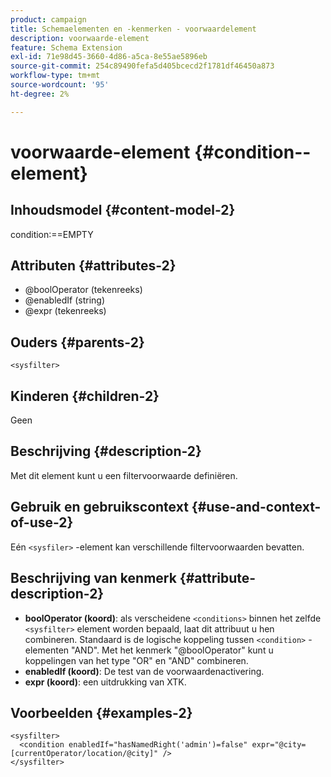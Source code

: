 ```yaml
---
product: campaign
title: Schemaelementen en -kenmerken - voorwaardelement
description: voorwaarde-element
feature: Schema Extension
exl-id: 71e98d45-3660-4d86-a5ca-8e55ae5896eb
source-git-commit: 254c89490fefa5d405bcecd2f1781df46450a873
workflow-type: tm+mt
source-wordcount: '95'
ht-degree: 2%

---
```


# voorwaarde-element {#condition--element}


## Inhoudsmodel {#content-model-2}

condition:==EMPTY

## Attributen {#attributes-2}

* @boolOperator (tekenreeks)
* @enabledIf (string)
* @expr (tekenreeks)

## Ouders {#parents-2}

`<sysfilter>`

## Kinderen {#children-2}

Geen

## Beschrijving {#description-2}

Met dit element kunt u een filtervoorwaarde definiëren.

## Gebruik en gebruikscontext {#use-and-context-of-use-2}

Eén `<sysfiler>` -element kan verschillende filtervoorwaarden bevatten.

## Beschrijving van kenmerk {#attribute-description-2}

* **boolOperator (koord)**: als verscheidene `<conditions>` binnen het zelfde `<sysfilter>` element worden bepaald, laat dit attribuut u hen combineren. Standaard is de logische koppeling tussen `<condition>` -elementen &quot;AND&quot;. Met het kenmerk &quot;@boolOperator&quot; kunt u koppelingen van het type &quot;OR&quot; en &quot;AND&quot; combineren.
* **enabledIf (koord)**: De test van de voorwaardenactivering.
* **expr (koord)**: een uitdrukking van XTK.

## Voorbeelden {#examples-2}

```
<sysfilter>
  <condition enabledIf="hasNamedRight('admin')=false" expr="@city=[currentOperator/location/@city]" />
</sysfilter>
```
